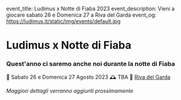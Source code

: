 event_title: Ludimus x Notte di Fiaba 2023
event_description: Vieni a giocare sabato 26 e Domenica 27 a Riva del Garda
event_og: https://ludimus.it/static/img/events/default.jpg

# Ludimus x Notte di Fiaba

### Quest'anno ci saremo anche noi durante la notte di Fiaba

📅 Sabato 26 e Domenica 27 Agosto 2023
🕰 TBA
📍 [Riva del Garda](https://goo.gl/maps/H3CUa9HdyYXv9xL29)

_Maggiori dettagli verranno aggiunti prossimamente_